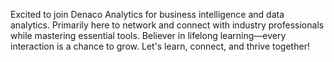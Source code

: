 Excited to join Denaco Analytics for business intelligence and data analytics.
Primarily here to network and connect with industry professionals while mastering essential tools.
Believer in lifelong learning—every interaction is a chance to grow. Let's learn, connect, and thrive together!
